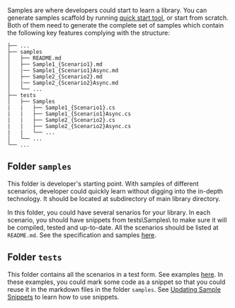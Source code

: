 Samples are where developers could start to learn a library. You can generate samples scaffold by running [quick start tool](AzureSDKCodeGeneration_DataPlane_Quickstart.md#create-starter-package), or start from scratch. Both of them need to generate the complete set of samples which contain the following key features complying with the structure:
```
├── ...
├── samples
│   ├── README.md
│   ├── Sample1_{Scenario1}.md
│   |── Sample1_{Scenario1}Async.md
│   ├── Sample2_{Scenario2}.md
│   |── Sample2_{Scenario2}Async.md
│   └── ...
├── tests
│   ├── Samples
|   |   ├── Sample1_{Scenario1}.cs
|   |   ├── Sample1_{Scenario1}Async.cs
|   |   ├── Sample2_{Scenario2}.cs
|   |   ├── Sample2_{Scenario2}Async.cs
|   |   └── ...
│   └── ...
└── ...
```

## Folder `samples`
This folder is developer's starting point. With samples of different scenarios, developer could quickly learn without digging into the in-depth technology. It should be located at subdirectory of main library directory. 

In this folder, you could have several senarios for your library. In each scenario, you should have snippets from tests\Samples\ to make sure it will be compiled, tested and up-to-date. All the scenarios should be listed at `README.md`. See the specification and samples [here](https://azure.github.io/azure-sdk/dotnet_introduction.html#dotnet-samples).

## Folder `tests`
This folder contains all the scenarios in a test form. See examples [here](https://github.com/Azure/azure-sdk-for-net/tree/main/sdk/metricsadvisor/Azure.AI.MetricsAdvisor/tests/Samples). In these examples, you could mark some code as a snippet so that you could reuse it in the markdown files in the folder `samples`. See [Updating Sample Snippets](https://github.com/Azure/azure-sdk-for-net/blob/main/CONTRIBUTING.md#updating-sample-snippets) to learn how to use snippets.